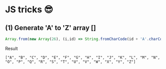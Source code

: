 # JS tricks 😎

## (1)  Generate 'A' to 'Z' array []

```js
Array.from(new Array(26), (i,id) => String.fromCharCode(id + 'A'.charCodeAt()))
```

Result
```
["A", "B", "C", "D", "E", "F", "G", "H", "I", "J", "K", "L", "M", "N", "O", "P", "Q", "R", "S", "T", "U", "V", "W", "X", "Y", "Z"]
```
